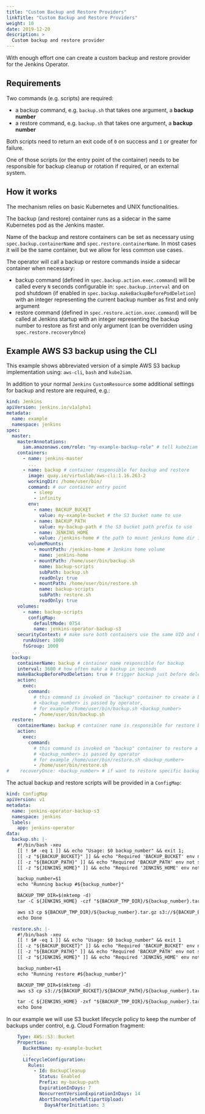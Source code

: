 ```yaml
---
title: "Custom Backup and Restore Providers"
linkTitle: "Custom Backup and Restore Providers"
weight: 10
date: 2019-12-20
description: >
  Custom backup and restore provider
---
```


With enough effort one can create a custom backup and restore provider 
for the Jenkins Operator.

## Requirements

Two commands (e.g. scripts) are required:

- a backup command, e.g. `backup.sh` that takes one argument, a **backup number**
- a restore command, e.g. `backup.sh` that takes one argument, a **backup number**

Both scripts need to return an exit code of `0` on success and `1` or greater for failure.

One of those scripts (or the entry point of the container) needs to be responsible
for backup cleanup or rotation if required, or an external system.

## How it works

The mechanism relies on basic Kubernetes and UNIX functionalities.

The backup (and restore) container runs as a sidecar in the same 
Kubernetes pod as the Jenkins master.

Name of the backup and restore containers can be set as necessary using 
`spec.backup.containerName` and `spec.restore.containerName`. 
In most cases it will be the same container, but we allow for less common use cases.

The operator will call a backup or restore commands inside a sidecar container when necessary:

- backup command (defined in `spec.backup.action.exec.command`) 
  will be called every `N` seconds configurable in: `spec.backup.interval`
  and on pod shutdown (if enabled in `spec.backup.makeBackupBeforePodDeletion`)
  with an integer representing the current backup number as first and only argument
- restore command (defined in `spec.restore.action.exec.command`) 
  will be called at Jenkins startup 
  with an integer representing the backup number to restore as first and only argument
  (can be overridden using `spec.restore.recoveryOnce`)

## Example AWS S3 backup using the CLI

This example shows abbreviated version of a simple AWS S3 backup implementation
using: `aws-cli`, `bash` and `kube2iam`. 

In addition to your normal `Jenkins` `CustomResource` some additional settings 
for backup and restore are required, e.g.:

```yaml
kind: Jenkins
apiVersion: jenkins.io/v1alpha1
metadata:
  name: example
  namespace: jenkins
spec:
  master:
    masterAnnotations:
      iam.amazonaws.com/role: "my-example-backup-role" # tell kube2iam where the AWS IAM role is
    containers:
      - name: jenkins-master
        ...
      - name: backup # container responsible for backup and restore
        image: quay.io/virtuslab/aws-cli:1.16.263-2
        workingDir: /home/user/bin/
        command: # our container entry point
          - sleep
          - infinity
        env:
          - name: BACKUP_BUCKET
            value: my-example-bucket # the S3 bucket name to use
          - name: BACKUP_PATH
            value: my-backup-path # the S3 bucket path prefix to use
          - name: JENKINS_HOME
            value: /jenkins-home # the path to mount jenkins home dir in the backup container
        volumeMounts:
          - mountPath: /jenkins-home # Jenkins home volume
            name: jenkins-home
          - mountPath: /home/user/bin/backup.sh
            name: backup-scripts
            subPath: backup.sh
            readOnly: true
          - mountPath: /home/user/bin/restore.sh
            name: backup-scripts
            subPath: restore.sh
            readOnly: true
    volumes:
      - name: backup-scripts
        configMap:
          defaultMode: 0754
          name: jenkins-operator-backup-s3
    securityContext: # make sure both containers use the same UID and GUID
      runAsUser: 1000
      fsGroup: 1000
  ...
  backup:
    containerName: backup # container name responsible for backup
    interval: 3600 # how often make a backup in seconds
    makeBackupBeforePodDeletion: true # trigger backup just before deleting the pod
    action:
      exec:
        command:
          # this command is invoked on "backup" container to create a backup,
          # <backup_number> is passed by operator,
          # for example /home/user/bin/backup.sh <backup_number>
          - /home/user/bin/backup.sh
  restore:
    containerName: backup # container name is responsible for restore backup
    action:
      exec:
        command:
          # this command is invoked on "backup" container to restore a backup,
          # <backup_number> is passed by operator
          # for example /home/user/bin/restore.sh <backup_number>
          - /home/user/bin/restore.sh
#    recoveryOnce: <backup_number> # if want to restore specific backup configure this field and then Jenkins will be restarted and desired backup will be restored
```

The actual backup and restore scripts will be provided in a `ConfigMap`:

```yaml
kind: ConfigMap
apiVersion: v1
metadata:
  name: jenkins-operator-backup-s3
  namespace: jenkins
  labels:
    app: jenkins-operator
data:
  backup.sh: |-
    #!/bin/bash -xeu
    [[ ! $# -eq 1 ]] && echo "Usage: $0 backup_number" && exit 1;
    [[ -z "${BACKUP_BUCKET}" ]] && echo "Required 'BACKUP_BUCKET' env not set" && exit 1;
    [[ -z "${BACKUP_PATH}" ]] && echo "Required 'BACKUP_PATH' env not set" && exit 1;
    [[ -z "${JENKINS_HOME}" ]] && echo "Required 'JENKINS_HOME' env not set" && exit 1;

    backup_number=$1
    echo "Running backup #${backup_number}"

    BACKUP_TMP_DIR=$(mktemp -d)
    tar -C ${JENKINS_HOME} -czf "${BACKUP_TMP_DIR}/${backup_number}.tar.gz" --exclude jobs/*/workspace* -c jobs && \

    aws s3 cp ${BACKUP_TMP_DIR}/${backup_number}.tar.gz s3://${BACKUP_BUCKET}/${BACKUP_PATH}/${backup_number}.tar.gz
    echo Done

  restore.sh: |-
    #!/bin/bash -xeu
    [[ ! $# -eq 1 ]] && echo "Usage: $0 backup_number" && exit 1
    [[ -z "${BACKUP_BUCKET}" ]] && echo "Required 'BACKUP_BUCKET' env not set" && exit 1;
    [[ -z "${BACKUP_PATH}" ]] && echo "Required 'BACKUP_PATH' env not set" && exit 1;
    [[ -z "${JENKINS_HOME}" ]] && echo "Required 'JENKINS_HOME' env not set" && exit 1;

    backup_number=$1
    echo "Running restore #${backup_number}"

    BACKUP_TMP_DIR=$(mktemp -d)
    aws s3 cp s3://${BACKUP_BUCKET}/${BACKUP_PATH}/${backup_number}.tar.gz ${BACKUP_TMP_DIR}/${backup_number}.tar.gz

    tar -C ${JENKINS_HOME} -zxf "${BACKUP_TMP_DIR}/${backup_number}.tar.gz"
    echo Done
```

In our example we will use S3 bucket lifecycle policy to keep
the number of backups under control, e.g. Cloud Formation fragment:
```yaml
    Type: AWS::S3::Bucket
    Properties:
      BucketName: my-example-bucket
      ...
      LifecycleConfiguration:
        Rules:
          - Id: BackupCleanup
            Status: Enabled
            Prefix: my-backup-path
            ExpirationInDays: 7
            NoncurrentVersionExpirationInDays: 14
            AbortIncompleteMultipartUpload:
              DaysAfterInitiation: 3
```
